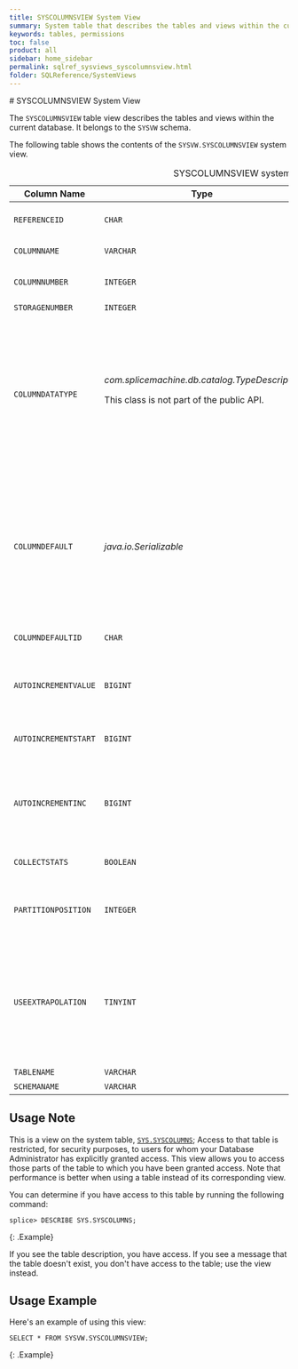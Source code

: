 ```yaml
---
title: SYSCOLUMNSVIEW System View
summary: System table that describes the tables and views within the current database.
keywords: tables, permissions
toc: false
product: all
sidebar: home_sidebar
permalink: sqlref_sysviews_syscolumnsview.html
folder: SQLReference/SystemViews
---
```

<section>
<div class="TopicContent" data-swiftype-index="true" markdown="1">
# SYSCOLUMNSVIEW System View

The `SYSCOLUMNSVIEW` table view describes the tables and views within the current
database. It belongs to the `SYSVW` schema.

The following table shows the contents of the `SYSVW.SYSCOLUMNSVIEW`
system view.

<table>
    <caption>SYSCOLUMNSVIEW system view</caption>
    <col />
    <col />
    <col />
    <col />
    <col />
    <thead>
        <tr>
            <th>Column Name</th>
            <th>Type</th>
            <th>Length</th>
            <th>Nullable</th>
            <th>Contents</th>
        </tr>
    </thead>
    <tbody>
        <tr>
            <td><code>REFERENCEID</code></td>
            <td><code>CHAR</code></td>
            <td><code>36</code></td>
            <td><code>NO</code></td>
            <td>Identifier for table (join with
		<code>SYSTABLES.TABLEID</code>)</td>
        </tr>
        <tr>
            <td><code>COLUMNNAME</code></td>
            <td><code>VARCHAR</code></td>
            <td><code>128</code></td>
            <td><code>NO</code></td>
            <td>Column or parameter name</td>
        </tr>
        <tr>
            <td><code>COLUMNNUMBER</code></td>
            <td><code>INTEGER</code></td>
            <td><code>10</code></td>
            <td><code>NO</code></td>
            <td>The position of the column within the table</td>
        </tr>
        <tr>
            <td><code>STORAGENUMBER</code></td>
            <td><code>INTEGER</code></td>
            <td><code>10</code></td>
            <td><code>NO</code></td>
            <td>TBD</td>
        </tr>
        <tr>
            <td><code>COLUMNDATATYPE</code></td>
            <td><em>com.splicemachine.db.catalog.TypeDescriptor</em>
                <p>This class is not part of the public API.</p>
            </td>
            <td><code>-1</code></td>
            <td><code>NO</code></td>
            <td>System type that describes precision, length, scale, nullability,
			type name, and storage type of data. For a user-defined type, this column can
			hold a <em>TypeDescriptor</em> that refers to the appropriate type alias in
		<code>SYS.SYSALIASES</code>.</td>
        </tr>
        <tr>
            <td><code>COLUMNDEFAULT</code></td>
            <td><em>java.io.Serializable</em>
            </td>
            <td><code>-1</code></td>
            <td><code>YES</code></td>
            <td>For tables, describes default value of the column. The
			<em>toString()</em> method on the object stored in the table returns the text of
			the default value as specified in the <code>CREATE TABLE</code> or <code>ALTER TABLE</code>
		statement.</td>
        </tr>
        <tr>
            <td><code>COLUMNDEFAULTID</code></td>
            <td><code>CHAR</code></td>
            <td><code>36</code></td>
            <td><code>YES</code></td>
            <td>Unique identifier for the default value</td>
        </tr>
        <tr>
            <td><code>AUTOINCREMENTVALUE</code></td>
            <td><code>BIGINT</code></td>
            <td><code>19</code></td>
            <td><code>YES</code></td>
            <td>What the next value for column will be, if the column is
		an identity column</td>
        </tr>
        <tr>
            <td><code>AUTOINCREMENTSTART</code></td>
            <td><code>BIGINT</code></td>
            <td><code>19</code></td>
            <td><code>YES</code></td>
            <td>Initial value of column (if specified), if it is an identity
		column</td>
        </tr>
        <tr>
            <td><code>AUTOINCREMENTINC</code></td>
            <td><code>BIGINT</code></td>
            <td><code>19</code></td>
            <td><code>YES</code></td>
            <td>Amount column value is automatically incremented (if
		specified), if the column is an identity column</td>
        </tr>
        <tr>
            <td><code>COLLECTSTATS</code></td>
            <td><code>BOOLEAN</code></td>
            <td><code>1</code></td>
            <td><code>YES</code></td>
            <td>Whether or not to collect statistics on the column.</td>
        </tr>
        <tr>
            <td><code>PARTITIONPOSITION</code></td>
            <td><code>INTEGER</code></td>
            <td><code>10</code></td>
            <td><code>YES</code></td>
            <td>This is used for external tables, to indicate the partitioning column position</td>
        </tr>
        <tr>
            <td><code>USEEXTRAPOLATION</code></td>
            <td><code>TINYINT</code></td>
            <td><code>3</code></td>
            <td><code>YES</code></td>
            <td>Whether or not to use statistics extrapolation on this column. A value of <code>1</code> indicates that extrapolation is enabled for the column; a value of <code>0</code> or <code>NULL</code> indicates that extrapolation is disabled.</td>
        </tr>
        <tr>
            <td><code>TABLENAME</code></td>
            <td><code>VARCHAR</code></td>
            <td><code>128</code></td>
            <td><code>NO</code></td>
            <td>Table name</td>
        </tr>
        <tr>
            <td><code>SCHEMANAME</code></td>
            <td><code>VARCHAR</code></td>
            <td><code>128</code></td>
            <td><code>NO</code></td>
            <td>Schema name</td>
        </tr>
    </tbody>
</table>

## Usage Note

This is a view on the system table, [`SYS.SYSCOLUMNS`](sqlref_systables_syscolumns.html); Access to that table is restricted, for security purposes, to users for whom your Database Administrator has explicitly granted access. This view allows you to access those parts of the table to which you have been granted access. Note that performance is better when using a table instead of its corresponding view.

You can determine if you have access to this table by running the following command:

```
splice> DESCRIBE SYS.SYSCOLUMNS;
```
{: .Example}

If you see the table description, you have access. If you see a message that the table doesn't exist, you don't have access to the table; use the view instead.

## Usage Example

Here's an example of using this view:

```
SELECT * FROM SYSVW.SYSCOLUMNSVIEW;
```
{: .Example}

</div>
</section>
